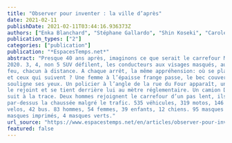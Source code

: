 ```yaml
---
title: "Observer pour inventer : la ville d’après"
date: 2021-02-11
publishDate: 2021-02-11T03:44:16.936373Z
authors: ["Enka Blanchard", "Stéphane Gallardo", "Shin Koseki", "Carole Lanoix", "Olivier Lazzarotti", "Irene Sartoretti"]
publication_types: ["2"]
categories: ["publication"]
publication: "*EspacesTemps.net*"
abstract: "Presque 40 ans après, imaginons ce que serait le carrefour Mabillon sous la plume de Perec : “19 mai                                      
2020. 3, 4, non 5 SUV défilent, les conducteurs aux visages masqués, au passage 3 piétons attendent le                                    
feu, chacun à distance. A chaque arrêt, la même appréhension: où se place-t-on par rapport à ceux déjà-là                                    
et ceux qui suivent ? Une femme à l’épaisse frange passe, le bec couvert d’un ancien tablier fleuri qui seul                                        
souligne ses yeux. Un policier à l’angle de la rue du Four apparaît, un smartphone à la main. Son collègue                                        
le rejoint et se tient derrière lui au mètre réglementaire. Un camion DHL traverse, un cycliste Uber-Eat le                                    
suit à la trace. Deux hommes rejoignent le carrefour d’un pas lent, ils entretiennent une conversation                                
par-dessus la chaussée malgré le trafic. 535 véhicules, 319 motos, 146 camionnettes de livraisons, 122                              
velos, 42 bus. 83 hommes, 54 femmes, 39 enfants, 12 chiens. 95 masques blancs, 26 masques noirs, 13                                    
masques imprimés, 4 masques verts."
url_source: "https://www.espacestemps.net/en/articles/observer-pour-inventer-la-ville-dapres/"
featured: false
---
```


